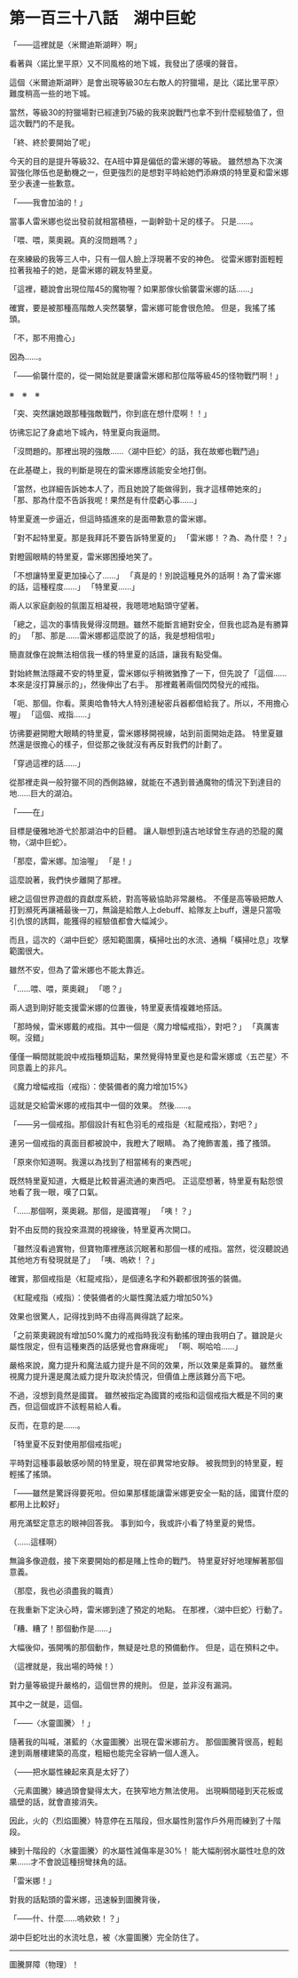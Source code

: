 # 第一百三十八話　湖中巨蛇

「――這裡就是〈米爾迪斯湖畔〉啊」

看著與〈諾比里平原〉又不同風格的地下城，我發出了感嘆的聲音。

這個〈米爾迪斯湖畔〉是會出現等級30左右敵人的狩獵場，是比〈諾比里平原〉難度稍高一些的地下城。

當然，等級30的狩獵場對已經達到75級的我來說戰鬥也拿不到什麼經驗值了，但這次戰鬥的不是我。

「終、終於要開始了呢」

今天的目的是提升等級32、在A班中算是偏低的雷米娜的等級。
雖然想為下次演習強化隊伍也是動機之一，但更強烈的是想對平時給她們添麻煩的特里夏和雷米娜至少表達一些歉意。

「――我會加油的！」

當事人雷米娜也從出發前就相當積極，一副幹勁十足的樣子。
只是……。

「喂、喂，萊奧親。真的沒問題嗎？」

在來練級的我等三人中，只有一個人臉上浮現著不安的神色。
從雷米娜對面輕輕拉著我袖子的她，是雷米娜的親友特里夏。

「這裡，聽說會出現位階45的魔物喔？如果那傢伙偷襲雷米娜的話……」

確實，要是被那種高階敵人突然襲擊，雷米娜可能會很危險。
但是，我搖了搖頭。

「不，那不用擔心」

因為……。

「――偷襲什麼的，從一開始就是要讓雷米娜和那位階等級45的怪物戰鬥啊！」

※　※　※

「突、突然讓她跟那種強敵戰鬥，你到底在想什麼啊！！」

彷彿忘記了身處地下城內，特里夏向我逼問。

「沒問題的。那裡出現的強敵……〈湖中巨蛇〉的話，我在故鄉也戰鬥過」

在此基礎上，我的判斷是現在的雷米娜應該能安全地打倒。

「當然，也詳細告訴她本人了，而且她說了能做得到，我才這樣帶她來的」
「那、那為什麼不告訴我呢！果然是有什麼虧心事……」

特里夏進一步逼近，但這時插進來的是面帶歉意的雷米娜。

「對不起特里夏。那是我拜託不要告訴特里夏的」
「雷米娜！？為、為什麼！？」

對瞪圓眼睛的特里夏，雷米娜困擾地笑了。

「不想讓特里夏更加操心了……」
「真是的！別說這種見外的話啊！為了雷米娜的話，這種程度……」
「特里夏……」

兩人以家庭劇般的氛圍互相凝視，我嗯嗯地點頭守望著。

「總之，這次的事情我覺得沒問題。雖然不能斷言絕對安全，但我也認為是有勝算的」
「那、那是……雷米娜都這麼說了的話，我是想相信啦」

簡直就像在說無法相信我一樣的特里夏的話語，讓我有點受傷。

對始終無法隱藏不安的特里夏，雷米娜似乎稍微猶豫了一下，但先說了「這個……本來是沒打算展示的」，然後伸出了右手。
那裡戴著兩個閃閃發光的戒指。

「呃、那個。你看。萊奧哈魯特大人特別連秘密兵器都借給我了。所以，不用擔心喔」
「這個、戒指……」

彷彿要避開瞪大眼睛的特里夏，雷米娜移開視線，站到前面開始走路。
特里夏雖然還是很擔心的樣子，但從那之後就沒有再反對我們的計劃了。

「穿過這裡的話……」

從那裡走與一般狩獵不同的西側路線，就能在不遇到普通魔物的情況下到達目的地……巨大的湖泊。

「――在」

目標是優雅地游弋於那湖泊中的巨體。
讓人聯想到遠古地球曾生存過的恐龍的魔物，〈湖中巨蛇〉。

「那麼，雷米娜。加油喔」
「是！」

這麼說著，我們快步離開了那裡。

總之這個世界遊戲的貢獻度系統，對高等級協助非常嚴格。
不僅是高等級把敵人打到瀕死再讓補最後一刀，無論是給敵人上debuff、給隊友上buff，還是只當吸引仇恨的誘餌，能獲得的經驗值都會大幅減少。

而且，這次的〈湖中巨蛇〉感知範圍廣，橫掃吐出的水流、通稱「橫掃吐息」攻擊範圍很大。

雖然不安，但為了雷米娜也不能太靠近。

「……喂、喂，萊奧親」
「嗯？」

兩人退到剛好能支援雷米娜的位置後，特里夏表情複雜地搭話。

「那時候，雷米娜戴的戒指。其中一個是〈魔力增幅戒指〉，對吧？」
「真厲害啊。沒錯」

僅僅一瞬間就能說中戒指種類這點，果然覺得特里夏也是和雷米娜或〈五芒星〉不同意義上的非凡。

《魔力增幅戒指（戒指）：使裝備者的魔力增加15%》

這就是交給雷米娜的戒指其中一個的效果。
然後……。

「――另一個戒指。那個設計有紅色羽毛的戒指是〈紅龍戒指〉，對吧？」

連另一個戒指的真面目都被說中，我瞪大了眼睛。
為了掩飾害羞，搔了搔頭。

「原來你知道啊。我還以為找到了相當稀有的東西呢」

既然特里夏知道，大概是比較普遍流通的東西吧。
正這麼想著，特里夏有點怨恨地看了我一眼，嘆了口氣。

「……那個啊，萊奧親。那個，是國寶喔」
「咦！？」

對不由反問的我投來濕潤的視線後，特里夏再次開口。

「雖然沒看過實物，但寶物庫裡應該沉眠著和那個一樣的戒指。當然，從沒聽說過其他地方有發現就是了」
「咦、嗚欸！？」

確實，那個戒指是〈紅龍戒指〉，是個連名字和外觀都很誇張的裝備。

《紅龍戒指（戒指）：使裝備者的火屬性魔法威力增加50%》

效果也很驚人，記得找到時不由得高興得跳了起來。

「之前萊奧親說有增加50%魔力的戒指時我沒有動搖的理由我明白了。雖說是火屬性限定，但有這種東西的話感覺也會麻痺呢」
「啊、啊哈哈……」

嚴格來說，魔力提升和魔法威力提升是不同的效果，所以效果是乘算的。
雖然重視魔力提升還是魔法威力提升取決於情況，但價值上應該難分高下吧。

不過，沒想到竟然是國寶。
雖然被指定為國寶的戒指和這個戒指大概是不同的東西，但這個或許不該輕易給人看。

反而，在意的是……。

「特里夏不反對使用那個戒指呢」

平時對這種事最敏感吵鬧的特里夏，現在卻異常地安靜。
被我問到的特里夏，輕輕搖了搖頭。

「――雖然是驚訝得要死啦。但如果那樣能讓雷米娜更安全一點的話，國寶什麼的都用上比較好」

用充滿堅定意志的眼神回答我。
事到如今，我或許小看了特里夏的覺悟。

（……這樣啊）

無論多像遊戲，接下來要開始的都是賭上性命的戰鬥。
特里夏好好地理解著那個意義。

（那麼，我也必須盡我的職責）

在我重新下定決心時，雷米娜到達了預定的地點。
在那裡，〈湖中巨蛇〉行動了。

「糟、糟了！那個動作是……」

大幅後仰，張開嘴的那個動作，無疑是吐息的預備動作。
但是，這在預料之中。

（這裡就是，我出場的時候！）

對力量等級提升嚴格的，這個世界的規則。
但是，並非沒有漏洞。

其中之一就是，這個。

「――〈水靈圖騰〉！」

隨著我的叫喊，湛藍的〈水靈圖騰〉出現在雷米娜前方。
那個圖騰背很高，輕鬆達到兩層樓建築的高度，粗細也能完全容納一個人進入。

（――把水屬性練起來真是太好了）

〈元素圖騰〉練過頭會變得太大，在狹窄地方無法使用。
出現瞬間碰到天花板或牆壁的話，就會直接消失。

因此，火的〈烈焰圖騰〉特意停在五階段，但水屬性則當作戶外用而練到了十階段。

練到十階段的〈水靈圖騰〉的水屬性減傷率是30%！
能大幅削弱水屬性吐息的效果……才不會說這種拐彎抹角的話。

「雷米娜！」

對我的話點頭的雷米娜，迅速躲到圖騰背後，

「――什、什麼……嗚欸欸！？」

湖中巨蛇吐出的水流吐息，被〈水靈圖騰〉完全防住了。

---

圖騰屏障（物理）！